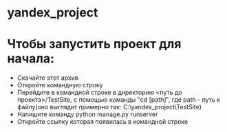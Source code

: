 # yandex_project
<h1>Чтобы запустить проект для начала:</h1>
<ul>
  <li>Скачайте этот архив</li>
  <li>Откройте командную строку</li>
  <li>Перейдите в командной строке в директорию <путь до проекта>/TestSite, с помощью команды "cd [path]", где path - путь к файлу(оно выглядит примерно так: C:\yandex_project\TestSite)</li>
  <li>Напишите команду python manage.py runserver</li>
  <li>Откройте ссылку которая появилась в командной строке</li>
</ul>
